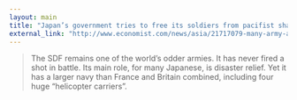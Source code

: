 ```yaml
---
layout: main
title: "Japan’s government tries to free its soldiers from pacifist shackles"
external_link: "http://www.economist.com/news/asia/21717079-many-army-apparently-had-no-idea-they-might-have-do-some-fighting-japans"
---
```

> The SDF remains one of the world’s odder armies. It has never fired a shot in battle. Its main role, for many Japanese, is disaster relief. Yet it has a larger navy than France and Britain combined, including four huge “helicopter carriers”.

